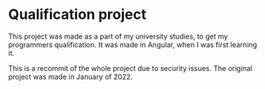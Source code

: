 # Qualification project

This project was made as a part of my university studies, to get my programmers qualification. It was made in Angular, when I was first learning it.

This is a recommit of the whole project due to security issues. The original project was made in January of 2022.
